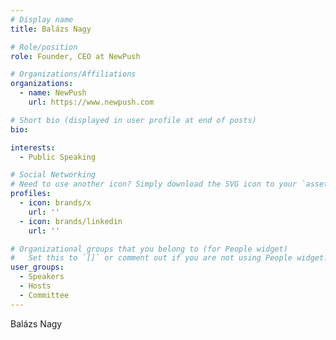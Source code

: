 ```yaml
---
# Display name
title: Balázs Nagy

# Role/position
role: Founder, CEO at NewPush

# Organizations/Affiliations
organizations:
  - name: NewPush
    url: https://www.newpush.com

# Short bio (displayed in user profile at end of posts)
bio: 

interests:
  - Public Speaking

# Social Networking
# Need to use another icon? Simply download the SVG icon to your `assets/media/icons/` folder.
profiles:
  - icon: brands/x
    url: ''
  - icon: brands/linkedin
    url: ''

# Organizational groups that you belong to (for People widget)
#   Set this to `[]` or comment out if you are not using People widget.
user_groups:
  - Speakers
  - Hosts
  - Committee
---
```


Balázs Nagy